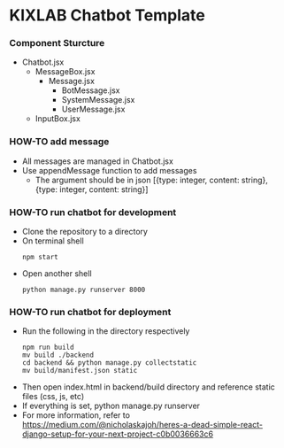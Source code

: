 # KIXLAB Chatbot Template

### Component Sturcture
- Chatbot.jsx
  - MessageBox.jsx
    - Message.jsx
      - BotMessage.jsx
      - SystemMessage.jsx
      - UserMessage.jsx
  - InputBox.jsx

### HOW-TO add message
- All messages are managed in Chatbot.jsx
- Use appendMessage function to add messages
  - The argument should be in json [{type: integer, content: string},{type: integer, content: string}]

### HOW-TO run chatbot for development
- Clone the repository to a directory
- On terminal shell
  ```
  npm start
  ```
- Open another shell
  ```
  python manage.py runserver 8000
  ```

### HOW-TO run chatbot for deployment
- Run the following in the directory respectively
  ```
  npm run build
  mv build ./backend
  cd backend && python manage.py collectstatic
  mv build/manifest.json static
  ```
- Then open index.html in backend/build directory and reference static files (css, js, etc)
- If everything is set, python manage.py runserver
- For more information, refer to https://medium.com/@nicholaskajoh/heres-a-dead-simple-react-django-setup-for-your-next-project-c0b0036663c6